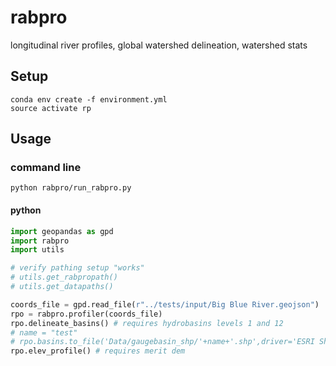 # rabpro

longitudinal river profiles, global watershed delineation, watershed stats

## Setup

```shell
conda env create -f environment.yml
source activate rp
```

## Usage

### command line
```shell
python rabpro/run_rabpro.py
```

#### python
```python
import geopandas as gpd
import rabpro
import utils

# verify pathing setup "works"
# utils.get_rabpropath()
# utils.get_datapaths()

coords_file = gpd.read_file(r"../tests/input/Big Blue River.geojson")
rpo = rabpro.profiler(coords_file)
rpo.delineate_basins() # requires hydrobasins levels 1 and 12
# name = "test"
# rpo.basins.to_file('Data/gaugebasin_shp/'+name+'.shp',driver='ESRI Shapefile')
rpo.elev_profile() # requires merit dem
```
